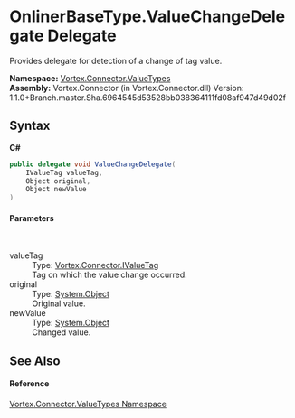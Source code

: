 # OnlinerBaseType.ValueChangeDelegate Delegate
 

Provides delegate for detection of a change of tag value.

**Namespace:**&nbsp;<a href="N_Vortex_Connector_ValueTypes.md">Vortex.Connector.ValueTypes</a><br />**Assembly:**&nbsp;Vortex.Connector (in Vortex.Connector.dll) Version: 1.1.0+Branch.master.Sha.6964545d53528bb038364111fd08af947d49d02f

## Syntax

**C#**<br />
``` C#
public delegate void ValueChangeDelegate(
	IValueTag valueTag,
	Object original,
	Object newValue
)
```


#### Parameters
&nbsp;<dl><dt>valueTag</dt><dd>Type: <a href="T_Vortex_Connector_IValueTag.md">Vortex.Connector.IValueTag</a><br />Tag on which the value change occurred.</dd><dt>original</dt><dd>Type: <a href="http://msdn2.microsoft.com/en-us/library/e5kfa45b" target="_blank">System.Object</a><br />Original value.</dd><dt>newValue</dt><dd>Type: <a href="http://msdn2.microsoft.com/en-us/library/e5kfa45b" target="_blank">System.Object</a><br />Changed value.</dd></dl>

## See Also


#### Reference
<a href="N_Vortex_Connector_ValueTypes.md">Vortex.Connector.ValueTypes Namespace</a><br />